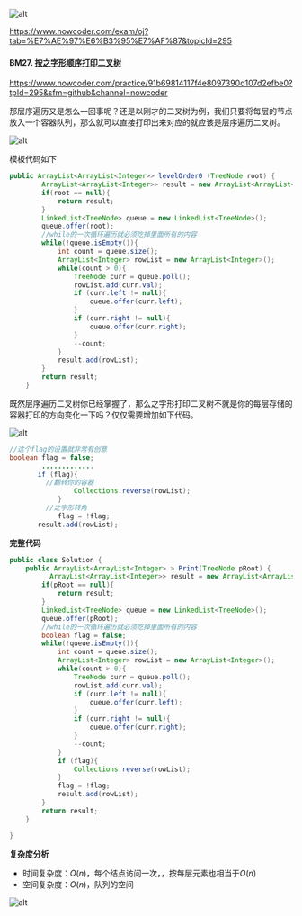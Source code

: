 ![alt](https://uploadfiles.nowcoder.com/bm/top101-head.jpg)

https://www.nowcoder.com/exam/oj?tab=%E7%AE%97%E6%B3%95%E7%AF%87&topicId=295

#### BM27. [按之字形顺序打印二叉树](https://www.nowcoder.com/practice/91b69814117f4e8097390d107d2efbe0?tpId=295&sfm=github&channel=nowcoder)

https://www.nowcoder.com/practice/91b69814117f4e8097390d107d2efbe0?tpId=295&sfm=github&channel=nowcoder


那层序遍历又是怎么一回事呢？还是以刚才的二叉树为例，我们只要将每层的节点放入一个容器队列，那么就可以直接打印出来对应的就应该是层序遍历二叉树。

![alt](https://uploadfiles.nowcoder.com/images/20220220/588579017_1645365998383/3C348E622DDEB0CD0AC2E499D8402A2B)

模板代码如下

```java
public ArrayList<ArrayList<Integer>> levelOrder0 (TreeNode root) {
        ArrayList<ArrayList<Integer>> result = new ArrayList<ArrayList<Integer>>();
        if(root == null){
            return result;
        }
        LinkedList<TreeNode> queue = new LinkedList<TreeNode>();
        queue.offer(root);
        //while的一次循环遍历就必须吃掉里面所有的内容
        while(!queue.isEmpty()){
            int count = queue.size();
            ArrayList<Integer> rowList = new ArrayList<Integer>();
            while(count > 0){
                TreeNode curr = queue.poll();
                rowList.add(curr.val);
                if (curr.left != null){
                    queue.offer(curr.left);
                }
                if (curr.right != null){
                    queue.offer(curr.right);
                }
                --count;
            }
            result.add(rowList);
        }
        return result;
    }
```
既然层序遍历二叉树你已经掌握了，那么之字形打印二叉树不就是你的每层存储的容器打印的方向变化一下吗？仅仅需要增加如下代码。

![alt](https://uploadfiles.nowcoder.com/images/20211203/397721558_1638519977862/D33422A0A2A416179193EAF5EBD60154)

```java
//这个flag的设置就非常有创意      
boolean flag = false;
        .............
       if (flag){
         //翻转你的容器
                Collections.reverse(rowList);
            }
         //之字形转角
            flag = !flag;
       result.add(rowList);
```

**完整代码**

```java
public class Solution {
    public ArrayList<ArrayList<Integer> > Print(TreeNode pRoot) {
          ArrayList<ArrayList<Integer>> result = new ArrayList<ArrayList<Integer>>();
        if(pRoot == null){
            return result;
        }
        LinkedList<TreeNode> queue = new LinkedList<TreeNode>();
        queue.offer(pRoot);
        //while的一次循环遍历就必须吃掉里面所有的内容
        boolean flag = false;
        while(!queue.isEmpty()){
            int count = queue.size();
            ArrayList<Integer> rowList = new ArrayList<Integer>();
            while(count > 0){
                TreeNode curr = queue.poll();
                rowList.add(curr.val);
                if (curr.left != null){
                    queue.offer(curr.left);
                }
                if (curr.right != null){
                    queue.offer(curr.right);
                }
                --count;
            }
            if (flag){
                Collections.reverse(rowList);
            }
            flag = !flag;
            result.add(rowList);
        }
        return result;
    }

}
```


**复杂度分析**
- 时间复杂度：$O(n)$，每个结点访问一次，，按每层元素也相当于$O(n)$
- 空间复杂度：$O(n)$，队列的空间

![alt](https://uploadfiles.nowcoder.com/bm/top101-tail.jpg)